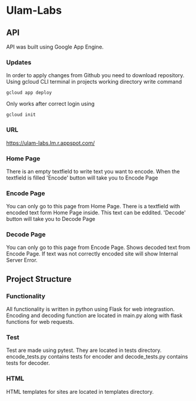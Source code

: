 # Ulam-Labs

## API
API was built using Google App Engine.

### Updates
In order to apply changes from Github you need to download repository.
Using gcloud CLI terminal in projects working directory write command
```
gcloud app deploy
```
Only works after correct login using 
```
gcloud init
```
### URL
https://ulam-labs.lm.r.appspot.com/

### Home Page

There is an empty textfield to write text you want to encode.
When the textfield is filled 'Encode' button will take you to Encode Page

### Encode Page

You can only go to this page from Home Page.
There is a textfield with encoded text form Home Page inside. 
This text can be eddited.
'Decode' button will take you to Decode Page 

### Decode Page

You can only go to this page from Encode Page.
Shows decoded text from Encode Page.
If text was not correctly encoded site will show Internal Server Error.

## Project Structure

### Functionality
All functionality is written in python using Flask for web integrastion.
Encoding and decoding function are located in main.py along with flask functions for web requests.

### Test
Test are made using pytest. 
They are located in tests directory.
encode_tests.py contains tests for encoder and decode_tests.py contains tests for decoder.

### HTML
HTML templates for sites are located in templates directory.



